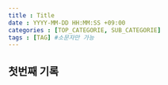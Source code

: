 ```yaml
---
title : Title
date : YYYY-MM-DD HH:MM:SS +09:00
categories : [TOP_CATEGORIE, SUB_CATEGORIE]
tags : [TAG] #소문자만 가능
---
```


## 첫번째 기록